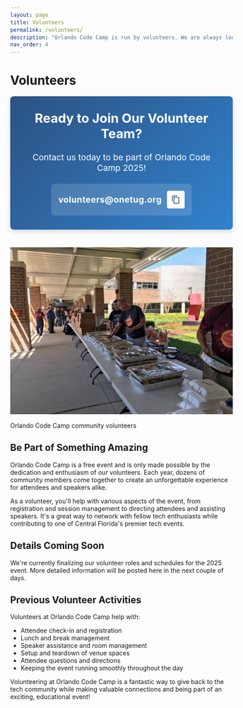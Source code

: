 ```yaml
---
layout: page
title: Volunteers
permalink: /volunteers/
description: "Orlando Code Camp is run by volunteers. We are always looking for more help! If you would like to volunteer, please let us know."
nav_order: 4
---
```


<style>
  .volunteer-contact {
    background-color: #f7fafc;
    border-radius: 8px;
    padding: 1.5rem;
    margin: 2rem 0;
    box-shadow: 0 2px 5px rgba(0, 0, 0, 0.05);
  }
  
  .contact-info {
    display: flex;
    align-items: center;
    justify-content: flex-start;
    flex-wrap: wrap;
    gap: 1rem;
    margin-bottom: 0.5rem;
  }
  
  .copy-btn {
    display: inline-flex;
    align-items: center;
    justify-content: center;
    padding: 0.5rem;
    width: 36px;
    height: 36px;
    background-color: #2c5282;
    color: white;
    border: none;
    border-radius: 4px;
    cursor: pointer;
    transition: all 0.2s ease;
  }
  
  .copy-btn:hover {
    background-color: #1a365d;
    transform: translateY(-2px);
  }
  
  /* Toast notification */
  .toast {
    position: fixed;
    bottom: 20px;
    left: 50%;
    transform: translateX(-50%) translateY(100px);
    background-color: #38a169;
    color: white;
    padding: 12px 24px;
    border-radius: 4px;
    box-shadow: 0 4px 8px rgba(0, 0, 0, 0.2);
    z-index: 1000;
    opacity: 0;
    transition: transform 0.3s ease-out, opacity 0.3s ease-out;
    pointer-events: none;
    display: flex;
    align-items: center;
    gap: 8px;
  }
  
  .toast.show {
    transform: translateX(-50%) translateY(0);
    opacity: 1;
  }
  
  /* New hero CTA styles */
  .hero-cta {
    background: linear-gradient(135deg, #2c5282, #3182ce);
    color: white;
    padding: 2rem;
    border-radius: 8px;
    margin: 1rem 0 2.5rem 0;
    text-align: center;
    box-shadow: 0 4px 12px rgba(0, 0, 0, 0.15);
  }
  
  .hero-cta h2 {
    margin-top: 0;
    font-size: 1.8rem;
    color: white;
  }
  
  .hero-cta p {
    font-size: 1.2rem;
    margin-bottom: 1.5rem;
  }
  
  .cta-email {
    background-color: rgba(255, 255, 255, 0.15);
    padding: 1rem;
    border-radius: 6px;
    display: inline-flex;
    align-items: center;
    margin: 0 auto;
    gap: 0.75rem;
  }
  
  .cta-email-text {
    font-weight: bold;
    font-size: 1.2rem;
    letter-spacing: 0.5px;
  }
  
  .cta-copy-btn {
    background-color: white;
    color: #2c5282;
    width: 40px;
    height: 40px;
    border-radius: 4px;
    display: inline-flex;
    align-items: center;
    justify-content: center;
    cursor: pointer;
    transition: all 0.2s ease;
    border: none;
  }
  
  .cta-copy-btn:hover {
    transform: translateY(-2px);
    box-shadow: 0 4px 8px rgba(0, 0, 0, 0.2);
  }
  
  .cta-copy-btn svg {
    width: 20px;
    height: 20px;
    fill: currentColor;
  }
</style>

# Volunteers

<!-- Hero CTA Section -->
<div class="hero-cta">
  <h2>Ready to Join Our Volunteer Team?</h2>
  <p>Contact us today to be part of Orlando Code Camp 2025!</p>
  <div class="cta-email">
    <span class="cta-email-text">volunteers@onetug.org</span>
    <button id="copyEmailBtn" class="cta-copy-btn" aria-label="Copy email address to clipboard" title="Copy email address">
      <svg xmlns="http://www.w3.org/2000/svg" viewBox="0 0 24 24">
        <path d="M16 1H4c-1.1 0-2 .9-2 2v14h2V3h12V1zm3 4H8c-1.1 0-2 .9-2 2v14c0 1.1.9 2 2 2h11c1.1 0 2-.9 2-2V7c0-1.1-.9-2-2-2zm0 16H8V7h11v14z"/>
      </svg>
    </button>
  </div>
</div>

<div class="event-photo">
  <img src="/assets/img/photos/occ-lunch.jpg" alt="Orlando Code Camp Volunteers">
  <p class="photo-credit">Orlando Code Camp community volunteers</p>
</div>

## Be Part of Something Amazing

Orlando Code Camp is a free event and is only made possible by the dedication and enthusiasm of our volunteers. Each year, dozens of community members come together to create an unforgettable experience for attendees and speakers alike.

As a volunteer, you'll help with various aspects of the event, from registration and session management to directing attendees and assisting speakers. It's a great way to network with fellow tech enthusiasts while contributing to one of Central Florida's premier tech events.

## Details Coming Soon

We're currently finalizing our volunteer roles and schedules for the 2025 event. More detailed information will be posted here in the next couple of days.

## Previous Volunteer Activities

Volunteers at Orlando Code Camp help with:

- Attendee check-in and registration
- Lunch and break management
- Speaker assistance and room management
- Setup and teardown of venue spaces
- Attendee questions and directions
- Keeping the event running smoothly throughout the day

Volunteering at Orlando Code Camp is a fantastic way to give back to the tech community while making valuable connections and being part of an exciting, educational event!

<!-- Toast notification -->
<div id="toast" class="toast" role="alert" aria-live="polite">
  <span>Email copied to clipboard!</span>
</div>

<script src="{{ '/assets/js/volunteers.js' | relative_url }}?v={{ site.time | date: '%s' }}"></script>